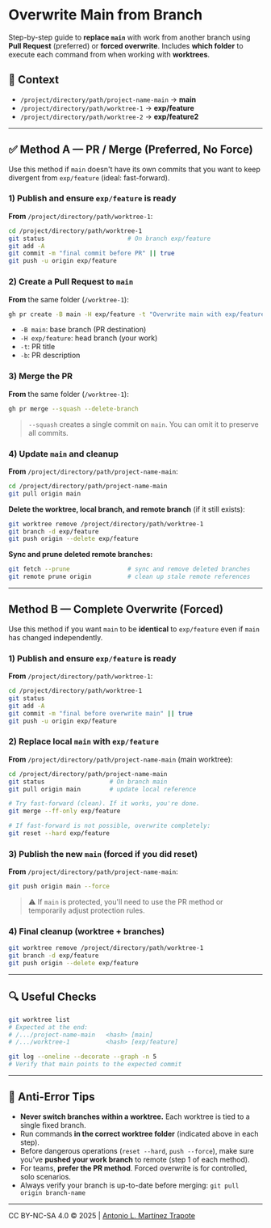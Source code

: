 # Overwrite Main from Branch

Step-by-step guide to **replace `main`** with work from another branch using **Pull Request** (preferred) or **forced overwrite**. Includes **which folder** to execute each command from when working with **worktrees**.

## 📁 Context
- `/project/directory/path/project-name-main` → **main**
- `/project/directory/path/worktree-1` → **exp/feature**
- `/project/directory/path/worktree-2` → **exp/feature2**

---

## ✅ Method A — PR / Merge (Preferred, No Force)
Use this method if `main` doesn't have its own commits that you want to keep divergent from `exp/feature` (ideal: fast-forward).

### 1) Publish and ensure `exp/feature` is ready
**From** `/project/directory/path/worktree-1`:
```bash
cd /project/directory/path/worktree-1
git status                       # On branch exp/feature
git add -A
git commit -m "final commit before PR" || true
git push -u origin exp/feature
```

### 2) Create a Pull Request to `main`
**From** the same folder (`/worktree-1`):
```bash
gh pr create -B main -H exp/feature -t "Overwrite main with exp/feature" -b "Promote feature work to main"
```
- `-B main`: base branch (PR destination)
- `-H exp/feature`: head branch (your work)
- `-t`: PR title
- `-b`: PR description

### 3) Merge the PR
**From** the same folder (`/worktree-1`):
```bash
gh pr merge --squash --delete-branch
```
> `--squash` creates a single commit on `main`. You can omit it to preserve all commits.

### 4) Update `main` and cleanup
**From** `/project/directory/path/project-name-main`:
```bash
cd /project/directory/path/project-name-main
git pull origin main
```

**Delete the worktree, local branch, and remote branch** (if it still exists):
```bash
git worktree remove /project/directory/path/worktree-1
git branch -d exp/feature
git push origin --delete exp/feature
```

**Sync and prune deleted remote branches:**
```bash
git fetch --prune                # sync and remove deleted branches
git remote prune origin          # clean up stale remote references
```

---

## Method B — Complete Overwrite (Forced)
Use this method if you want `main` to be **identical** to `exp/feature` even if `main` has changed independently.

### 1) Publish and ensure `exp/feature` is ready
**From** `/project/directory/path/worktree-1`:
```bash
cd /project/directory/path/worktree-1
git status
git add -A
git commit -m "final before overwrite main" || true
git push -u origin exp/feature
```

### 2) Replace local `main` with `exp/feature`
**From** `/project/directory/path/project-name-main` (main worktree):
```bash
cd /project/directory/path/project-name-main
git status                  # On branch main
git pull origin main        # update local reference

# Try fast-forward (clean). If it works, you're done.
git merge --ff-only exp/feature

# If fast-forward is not possible, overwrite completely:
git reset --hard exp/feature
```

### 3) Publish the new `main` (forced if you did reset)
**From** `/project/directory/path/project-name-main`:
```bash
git push origin main --force
```
> ⚠️ If `main` is protected, you'll need to use the PR method or temporarily adjust protection rules.

### 4) Final cleanup (worktree + branches)
```bash
git worktree remove /project/directory/path/worktree-1
git branch -d exp/feature
git push origin --delete exp/feature
```

---

## 🔍 Useful Checks
```bash
git worktree list
# Expected at the end:
# /.../project-name-main   <hash> [main]
# /.../worktree-1          <hash> [exp/feature]

git log --oneline --decorate --graph -n 5
# Verify that main points to the expected commit
```

---

## 🧠 Anti-Error Tips
- **Never switch branches within a worktree.** Each worktree is tied to a single fixed branch.
- Run commands **in the correct worktree folder** (indicated above in each step).
- Before dangerous operations (`reset --hard`, `push --force`), make sure you've **pushed your work branch** to remote (step 1 of each method).
- For teams, **prefer the PR method**. Forced overwrite is for controlled, solo scenarios.
- Always verify your branch is up-to-date before merging: `git pull origin branch-name`

---

CC BY-NC-SA 4.0 &copy; 2025 | [Antonio L. Martínez Trapote](https://github.com/antoniotrapote) 